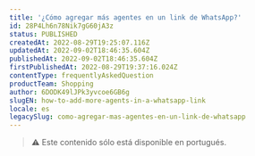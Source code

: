 ```yaml
---
title: '¿Cómo agregar más agentes en un link de WhatsApp?'
id: 28P4Lh6n78Nik7gG60jA3z
status: PUBLISHED
createdAt: 2022-08-29T19:25:07.116Z
updatedAt: 2022-09-02T18:46:35.604Z
publishedAt: 2022-09-02T18:46:35.604Z
firstPublishedAt: 2022-08-29T19:37:16.024Z
contentType: frequentlyAskedQuestion
productTeam: Shopping
author: 6DODK49lJPk3yvcoe6GB6g
slugEN: how-to-add-more-agents-in-a-whatsapp-link
locale: es
legacySlug: como-agregar-mas-agentes-en-un-link-de-whatsapp
---
```


>⚠️ Este contenido sólo está disponible en portugués.
